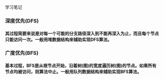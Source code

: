 学习笔记
### 深度优先(DFS)
#### 其过程简要来说是对每一个可能的分支路径深入到不能再深入为止，而且每个节点只能访问一次。一般用堆数据结构来辅助实现DFS算法。


### 广度优先(BFS)
#### 基本过程，BFS是从根节点开始，沿着树(图)的宽度遍历树(图)的节点。如果所有节点均被访问，则算法中止。一般用队列数据结构来辅助实现BFS算法。
